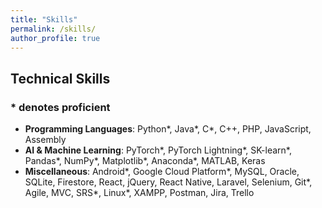 ```yaml
---
title: "Skills"
permalink: /skills/
author_profile: true
---
```

## Technical Skills
### \* denotes proficient


* <b>Programming Languages</b>: Python\*, Java\*, C\*, C++, PHP, JavaScript, Assembly
* <b>AI & Machine Learning</b>: PyTorch\*, PyTorch Lightning\*, SK-learn\*, Pandas\*, NumPy\*,  Matplotlib\*, Anaconda\*, MATLAB, Keras 
* <b>Miscellaneous</b>: Android\*, Google Cloud Platform\*, MySQL, Oracle, SQLite, Firestore, React, jQuery, React Native, Laravel, Selenium, Git\*, Agile, MVC, SRS\*, Linux\*, XAMPP, Postman, Jira, Trello
 


<!-- 
<b>[MOPO: Model-based Offline Policy Optimization](http://lantaoyu.com/publications/MOPO)</b> <br> 
Tianhe Yu\*, Garrett Thomas\*, <b>Lantao Yu</b>, Stefano Ermon, James Zou, Sergey Levine, Chelsea Finn, Tengyu Ma.
<i>The 34th Conference on Neural Information Processing Systems</i>. <b>NeurIPS 2020</b>.

<b>[A Study of AI Population Dynamics with Million-agent Reinforcement Learning](http://lantaoyu.com/publications/MA)</b><br>
Yaodong Yang\*, <b>Lantao Yu</b>\*, Yiwei Bai\*, Jun Wang, Weinan Zhang, Ying Wen, Yong Yu. <i>The 17th International Conference on Autonomous Agents and Multi-Agent Systems.</i> <b>AAMAS 2018</b>. -->





<!-- [\* denotes equal contribution] -->